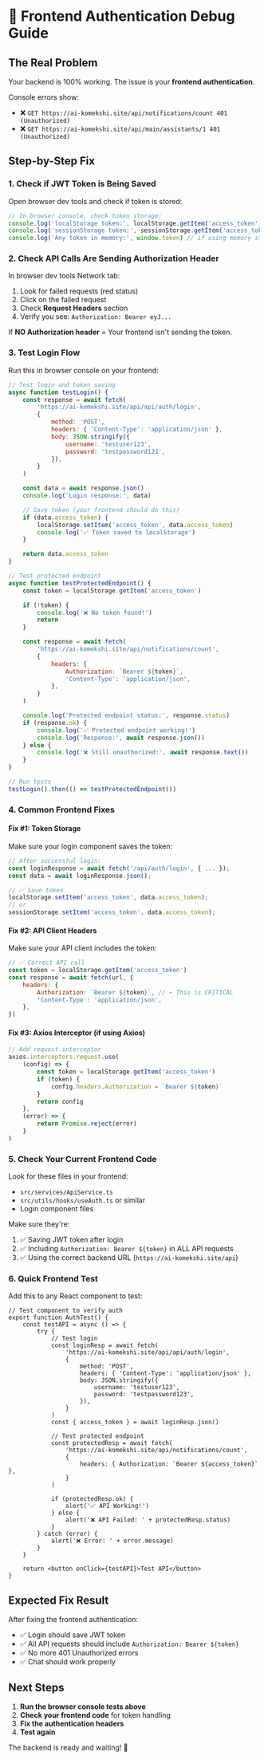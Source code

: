 # 🐛 Frontend Authentication Debug Guide

## The Real Problem

Your backend is 100% working. The issue is your **frontend authentication**.

Console errors show:

-   ❌ `GET https://ai-komekshi.site/api/notifications/count 401 (Unauthorized)`
-   ❌ `GET https://ai-komekshi.site/api/main/assistants/1 401 (Unauthorized)`

## Step-by-Step Fix

### 1. **Check if JWT Token is Being Saved**

Open browser dev tools and check if token is stored:

```javascript
// In browser console, check token storage:
console.log('localStorage token:', localStorage.getItem('access_token'))
console.log('sessionStorage token:', sessionStorage.getItem('access_token'))
console.log('Any token in memory:', window.token) // if using memory storage
```

### 2. **Check API Calls Are Sending Authorization Header**

In browser dev tools Network tab:

1. Look for failed requests (red status)
2. Click on the failed request
3. Check **Request Headers** section
4. Verify you see: `Authorization: Bearer eyJ...`

If **NO Authorization header** = Your frontend isn't sending the token.

### 3. **Test Login Flow**

Run this in browser console on your frontend:

```javascript
// Test login and token saving
async function testLogin() {
    const response = await fetch(
        'https://ai-komekshi.site/api/api/auth/login',
        {
            method: 'POST',
            headers: { 'Content-Type': 'application/json' },
            body: JSON.stringify({
                username: 'testuser123',
                password: 'testpassword123',
            }),
        }
    )

    const data = await response.json()
    console.log('Login response:', data)

    // Save token (your frontend should do this)
    if (data.access_token) {
        localStorage.setItem('access_token', data.access_token)
        console.log('✅ Token saved to localStorage')
    }

    return data.access_token
}

// Test protected endpoint
async function testProtectedEndpoint() {
    const token = localStorage.getItem('access_token')

    if (!token) {
        console.log('❌ No token found!')
        return
    }

    const response = await fetch(
        'https://ai-komekshi.site/api/notifications/count',
        {
            headers: {
                Authorization: `Bearer ${token}`,
                'Content-Type': 'application/json',
            },
        }
    )

    console.log('Protected endpoint status:', response.status)
    if (response.ok) {
        console.log('✅ Protected endpoint working!')
        console.log('Response:', await response.json())
    } else {
        console.log('❌ Still unauthorized:', await response.text())
    }
}

// Run tests
testLogin().then(() => testProtectedEndpoint())
```

### 4. **Common Frontend Fixes**

#### Fix #1: Token Storage

Make sure your login component saves the token:

```javascript
// After successful login:
const loginResponse = await fetch('/api/auth/login', { ... });
const data = await loginResponse.json();

// ✅ Save token
localStorage.setItem('access_token', data.access_token);
// or
sessionStorage.setItem('access_token', data.access_token);
```

#### Fix #2: API Client Headers

Make sure your API client includes the token:

```javascript
// ✅ Correct API call
const token = localStorage.getItem('access_token')
const response = await fetch(url, {
    headers: {
        Authorization: `Bearer ${token}`, // ← This is CRITICAL
        'Content-Type': 'application/json',
    },
})
```

#### Fix #3: Axios Interceptor (if using Axios)

```javascript
// Add request interceptor
axios.interceptors.request.use(
    (config) => {
        const token = localStorage.getItem('access_token')
        if (token) {
            config.headers.Authorization = `Bearer ${token}`
        }
        return config
    },
    (error) => {
        return Promise.reject(error)
    }
)
```

### 5. **Check Your Current Frontend Code**

Look for these files in your frontend:

-   `src/services/ApiService.ts`
-   `src/utils/hooks/useAuth.ts` or similar
-   Login component files

Make sure they're:

1. ✅ Saving JWT token after login
2. ✅ Including `Authorization: Bearer ${token}` in ALL API requests
3. ✅ Using the correct backend URL (`https://ai-komekshi.site/api`)

### 6. **Quick Frontend Test**

Add this to any React component to test:

```tsx
// Test component to verify auth
export function AuthTest() {
    const testAPI = async () => {
        try {
            // Test login
            const loginResp = await fetch(
                'https://ai-komekshi.site/api/api/auth/login',
                {
                    method: 'POST',
                    headers: { 'Content-Type': 'application/json' },
                    body: JSON.stringify({
                        username: 'testuser123',
                        password: 'testpassword123',
                    }),
                }
            )
            const { access_token } = await loginResp.json()

            // Test protected endpoint
            const protectedResp = await fetch(
                'https://ai-komekshi.site/api/notifications/count',
                {
                    headers: { Authorization: `Bearer ${access_token}` },
                }
            )

            if (protectedResp.ok) {
                alert('✅ API Working!')
            } else {
                alert('❌ API Failed: ' + protectedResp.status)
            }
        } catch (error) {
            alert('❌ Error: ' + error.message)
        }
    }

    return <button onClick={testAPI}>Test API</button>
}
```

## Expected Fix Result

After fixing the frontend authentication:

-   ✅ Login should save JWT token
-   ✅ All API requests should include `Authorization: Bearer ${token}`
-   ✅ No more 401 Unauthorized errors
-   ✅ Chat should work properly

## Next Steps

1. **Run the browser console tests above**
2. **Check your frontend code** for token handling
3. **Fix the authentication headers**
4. **Test again**

The backend is ready and waiting! 🚀
